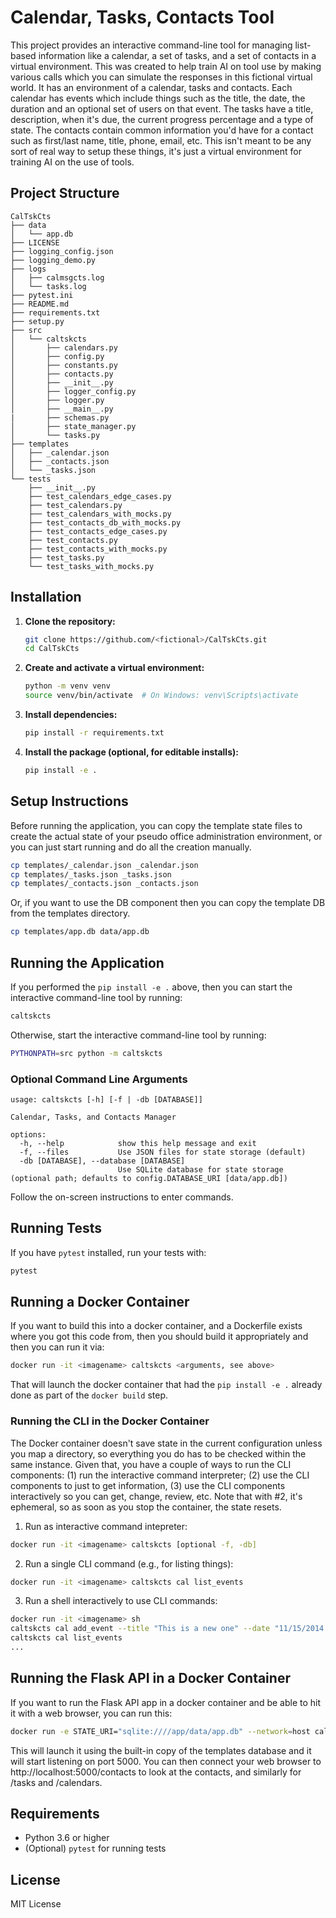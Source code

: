 # Calendar, Tasks, Contacts Tool

This project provides an interactive command-line tool for managing list-based information like a calendar, a set of tasks, and a set of contacts in a virtual environment. This was created to help train AI on tool use by making various calls which you can simulate the responses in this fictional virtual world.  It has an environment of a calendar, tasks and contacts. Each calendar has events which include things such as the title, the date, the duration and an optional set of users on that event. The tasks have a title, description, when it's due, the current progress percentage and a type of state. The contacts contain common information you'd have for a contact such as first/last name, title, phone, email, etc. This isn't meant to be any sort of real way to setup these things, it's just a virtual environment for training AI on the use of tools.

## Project Structure

```text
CalTskCts
├── data
│   └── app.db
├── LICENSE
├── logging_config.json
├── logging_demo.py
├── logs
│   ├── calmsgcts.log
│   └── tasks.log
├── pytest.ini
├── README.md
├── requirements.txt
├── setup.py
├── src
│   └── caltskcts
│       ├── calendars.py
│       ├── config.py
│       ├── constants.py
│       ├── contacts.py
│       ├── __init__.py
│       ├── logger_config.py
│       ├── logger.py
│       ├── __main__.py
|       ├── schemas.py
│       ├── state_manager.py
│       └── tasks.py
├── templates
│   ├── _calendar.json
│   ├── _contacts.json
│   └── _tasks.json
└── tests
    ├── __init__.py
    ├── test_calendars_edge_cases.py
    ├── test_calendars.py
    ├── test_calendars_with_mocks.py
    ├── test_contacts_db_with_mocks.py
    ├── test_contacts_edge_cases.py
    ├── test_contacts.py
    ├── test_contacts_with_mocks.py
    ├── test_tasks.py
    └── test_tasks_with_mocks.py
```

## Installation

1. **Clone the repository:**

   ```bash
   git clone https://github.com/<fictional>/CalTskCts.git
   cd CalTskCts
   ```

2. **Create and activate a virtual environment:**

   ```bash
   python -m venv venv
   source venv/bin/activate  # On Windows: venv\Scripts\activate
   ```

3. **Install dependencies:**

   ```bash
   pip install -r requirements.txt
   ```

4. **Install the package (optional, for editable installs):**

   ```bash
   pip install -e .
   ```

## Setup Instructions

Before running the application, you can copy the template state files to create the actual state of your pseudo office administration environment, or you can just start running and do all the creation manually.

```bash
cp templates/_calendar.json _calendar.json
cp templates/_tasks.json _tasks.json
cp templates/_contacts.json _contacts.json
```

Or, if you want to use the DB component then you can copy the template DB from the templates directory.

```bash
cp templates/app.db data/app.db
```

## Running the Application

If you performed the `pip install -e .` above, then you can start the interactive command-line tool by running:

```bash
caltskcts
```

Otherwise, start the interactive command-line tool by running:

```bash
PYTHONPATH=src python -m caltskcts
```

### Optional Command Line Arguments

```text
usage: caltskcts [-h] [-f | -db [DATABASE]]

Calendar, Tasks, and Contacts Manager

options:
  -h, --help            show this help message and exit
  -f, --files           Use JSON files for state storage (default)
  -db [DATABASE], --database [DATABASE]
                        Use SQLite database for state storage (optional path; defaults to config.DATABASE_URI [data/app.db])
```

Follow the on-screen instructions to enter commands.

## Running Tests

If you have `pytest` installed, run your tests with:

```bash
pytest
```
## Running a Docker Container

If you want to build this into a docker container, and a Dockerfile exists where you got this code from, then you should build it appropriately and then you can run it via:

```bash
docker run -it <imagename> caltskcts <arguments, see above>
```

That will launch the docker container that had the `pip install -e .` already done as part of the `docker build` step.

### Running the CLI in the Docker Container

The Docker container doesn't save state in the current configuration unless you map a directory, so everything you do has to be checked within the same instance. Given that, you have a couple of ways to run the CLI components:  (1) run the interactive command interpreter; (2) use the CLI components to just to get information, (3) use the CLI components interactively so you can get, change, review, etc.  Note that with #2, it's ephemeral, so as soon as you stop the container, the state resets.

1. Run as interactive command intepreter:

```bash
docker run -it <imagename> caltskcts [optional -f, -db]
```

2. Run a single CLI command (e.g., for listing things):

```bash
docker run -it <imagename> caltskcts cal list_events
```

3. Run a shell interactively to use CLI commands:

```bash
docker run -it <imagename> sh
caltskcts cal add_event --title "This is a new one" --date "11/15/2014 10:00" --duration 45
caltskcts cal list_events
...
```

## Running the Flask API in a Docker Container

If you want to run the Flask API app in a docker container and be able to hit it with a web browser, you can run this:

```bash
docker run -e STATE_URI="sqlite:////app/data/app.db" --network=host caltskc-api flask run
```

This will launch it using the built-in copy of the templates database and it will start listening on port 5000. You can then connect your web browser to http://localhost:5000/contacts to look at the contacts, and similarly for /tasks and /calendars.

## Requirements

* Python 3.6 or higher
* (Optional) `pytest` for running tests

## License

MIT License
